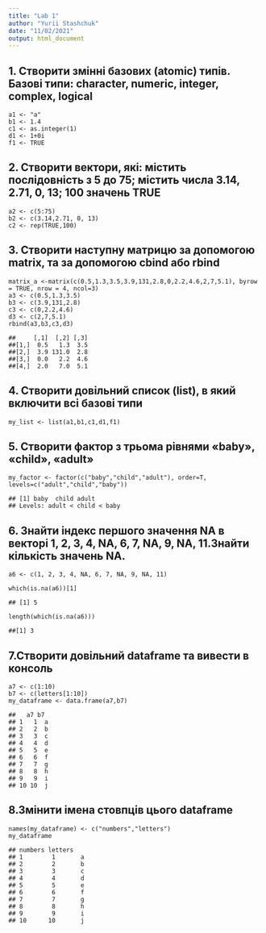 ```yaml
---
title: "Lab 1"
author: "Yurii Stashchuk"
date: "11/02/2021"
output: html_document
---
```

## 1. Створити змінні базових (atomic) типів. Базові типи: character, numeric, integer, complex, logical

```{}
a1 <- "a"
b1 <- 1.4
c1 <- as.integer(1)
d1 <- 1+0i
f1 <- TRUE
```

## 2. Створити вектори, які: містить послідовність з 5 до 75; містить числа 3.14, 2.71, 0, 13; 100 значень TRUE

```{}
a2 <- c(5:75)
b2 <- c(3.14,2.71, 0, 13)
c2 <- rep(TRUE,100)
```

## 3. Створити наступну матрицю за допомогою matrix, та за допомогою cbind або rbind
```{}
matrix_a <-matrix(c(0.5,1.3,3.5,3.9,131,2.8,0,2.2,4.6,2,7,5.1), byrow = TRUE, nrow = 4, ncol=3)
a3 <- c(0.5,1.3,3.5)
b3 <- c(3.9,131,2.8)
c3 <- c(0,2.2,4.6)
d3 <- c(2,7,5.1)
rbind(a3,b3,c3,d3)
```
```
##     [,1]  [,2] [,3]
##[1,]  0.5   1.3  3.5
##[2,]  3.9 131.0  2.8
##[3,]  0.0   2.2  4.6
##[4,]  2.0   7.0  5.1
```
## 4. Створити довільний список (list), в який включити всі базові типи
```{}
my_list <- list(a1,b1,c1,d1,f1)
```

## 5. Створити фактор з трьома рівнями «baby», «child», «adult»
```{}
my_factor <- factor(c("baby","child","adult"), order=T, levels=c("adult","child","baby"))
```
```
## [1] baby  child adult
## Levels: adult < child < baby
```
## 6. Знайти індекс першого значення NA в векторі 1, 2, 3, 4, NA, 6, 7, NA, 9, NA, 11.Знайти кількість значень NA.
```{}
a6 <- c(1, 2, 3, 4, NA, 6, 7, NA, 9, NA, 11)
```
```{}
which(is.na(a6))[1]
```
```
## [1] 5
```
```{}
length(which(is.na(a6)))
```
```
##[1] 3
```
## 7.Створити довільний dataframe та вивести в консоль
```{}
a7 <- c(1:10)
b7 <- c(letters[1:10])
my_dataframe <- data.frame(a7,b7)
```
```
##   a7 b7
## 1   1  a
## 2   2  b
## 3   3  c
## 4   4  d
## 5   5  e
## 6   6  f
## 7   7  g
## 8   8  h
## 9   9  i
## 10 10  j
```
## 8.Змінити імена стовпців цього dataframe
```{}
names(my_dataframe) <- c("numbers","letters")
my_dataframe
```
```
## numbers letters
## 1        1       a
## 2        2       b
## 3        3       c
## 4        4       d
## 5        5       e
## 6        6       f
## 7        7       g
## 8        8       h
## 9        9       i
## 10      10       j
```
